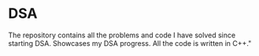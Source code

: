# DSA

The repository contains all the problems and code I have solved since starting DSA. 
Showcases my DSA progress. 
All the code is written in C++."
